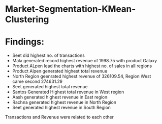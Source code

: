 # Market-Segmentation-KMean-Clustering

# Findings:

- Seet did highest no. of transactions
- Mala generated record highest revenue of 1998.75 with product Galaxy
- Product ALpen lead the charts with highest no. of sales in all regions
- Product Alpen generated highest total revenue
- North Region geenrated highest revenue of 326109.54, Region West came second 274631.29
- Seet generated highest total revenue
- Santos Generated Highest total revenue in West region
- Aash generated highest revenue in East region
- Rachna generated highest revenue in North Region
- Seet generated highest revenue in South Region

Transactions and Revenue were related to each other
